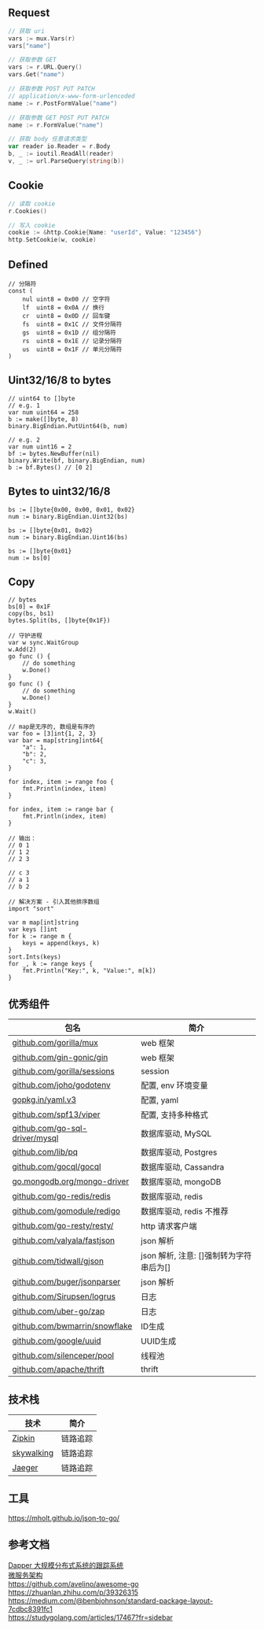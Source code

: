 ## Request
```go
// 获取 uri
vars := mux.Vars(r)
vars["name"]

// 获取参数 GET
vars := r.URL.Query()
vars.Get("name")

// 获取参数 POST PUT PATCH 
// application/x-www-form-urlencoded
name := r.PostFormValue("name")

// 获取参数 GET POST PUT PATCH
name := r.FormValue("name")

// 获取 body 任意请求类型
var reader io.Reader = r.Body
b, _ := ioutil.ReadAll(reader)
v, _ := url.ParseQuery(string(b))
```


## Cookie
```go
// 读取 cookie
r.Cookies()

// 写入 cookie
cookie := &http.Cookie{Name: "userId", Value: "123456"}
http.SetCookie(w, cookie)
```


## Defined
```golang
// 分隔符
const (
    nul uint8 = 0x00 // 空字符
    lf  uint8 = 0x0A // 换行
    cr  uint8 = 0x0D // 回车键
    fs  uint8 = 0x1C // 文件分隔符
    gs  uint8 = 0x1D // 组分隔符
    rs  uint8 = 0x1E // 记录分隔符
    us  uint8 = 0x1F // 单元分隔符
)
```


## Uint32/16/8 to bytes
```golang
// uint64 to []byte
// e.g. 1
var num uint64 = 258
b := make([]byte, 8)
binary.BigEndian.PutUint64(b, num)

// e.g. 2
var num uint16 = 2
bf := bytes.NewBuffer(nil)
binary.Write(bf, binary.BigEndian, num)
b := bf.Bytes() // [0 2]
```


## Bytes to uint32/16/8
```golang
bs := []byte{0x00, 0x00, 0x01, 0x02}
num := binary.BigEndian.Uint32(bs)

bs := []byte{0x01, 0x02}
num := binary.BigEndian.Uint16(bs)

bs := []byte{0x01}
num := bs[0]
```


## Copy
```golang
// bytes
bs[0] = 0x1F
copy(bs, bs1)
bytes.Split(bs, []byte{0x1F})
```


```golang
// 守护进程
var w sync.WaitGroup
w.Add(2)
go func () {
    // do something
    w.Done()
}
go func () {
    // do something
    w.Done()
}
w.Wait()
```


```golang
// map是无序的, 数组是有序的
var foo = [3]int{1, 2, 3}
var bar = map[string]int64{
    "a": 1,
    "b": 2,
    "c": 3,
}

for index, item := range foo {
    fmt.Println(index, item)
}

for index, item := range bar {
    fmt.Println(index, item)
}

// 输出：
// 0 1
// 1 2
// 2 3

// c 3
// a 1
// b 2

// 解决方案 - 引入其他排序数组
import "sort"

var m map[int]string
var keys []int
for k := range m {
    keys = append(keys, k)
}
sort.Ints(keys)
for _, k := range keys {
    fmt.Println("Key:", k, "Value:", m[k])
}
```


## 优秀组件
| 包名 | 简介 |
| --- | --- |
| [github.com/gorilla/mux](https://github.com/gorilla/mux) | web 框架 |
| [github.com/gin-gonic/gin](https://github.com/gin-gonic/gin) | web 框架 |
| [github.com/gorilla/sessions](https://github.com/gorilla/sessions) | session |
| [github.com/joho/godotenv](https://github.com/joho/godotenv) | 配置, env 环境变量 |
| [gopkg.in/yaml.v3](https://gopkg.in/yaml.v3) | 配置, yaml |
| [github.com/spf13/viper](https://github.com/spf13/viper) | 配置, 支持多种格式 |
| [github.com/go-sql-driver/mysql](https://github.com/go-sql-driver/mysql) | 数据库驱动, MySQL |
| [github.com/lib/pq](https://github.com/lib/pq) | 数据库驱动, Postgres |
| [github.com/gocql/gocql](https://github.com/gocql/gocql) | 数据库驱动, Cassandra |
| [go.mongodb.org/mongo-driver](https://go.mongodb.org/mongo-driver) | 数据库驱动, mongoDB |
| [github.com/go-redis/redis](https://github.com/go-redis/redis) | 数据库驱动, redis |
| [github.com/gomodule/redigo](https://github.com/gomodule/redigo) | 数据库驱动, redis 不推荐 |
| [github.com/go-resty/resty/](https://github.com/go-resty/resty/) | http 请求客户端 |
| [github.com/valyala/fastjson](https://github.com/valyala/fastjson) | json 解析 |
| [github.com/tidwall/gjson](https://github.com/tidwall/gjson) | json 解析, 注意: []强制转为字符串后为[] |
| [github.com/buger/jsonparser](https://github.com/buger/jsonparser) | json 解析 |
| [github.com/Sirupsen/logrus](https://github.com/Sirupsen/logrus) | 日志 |
| [github.com/uber-go/zap](https://github.com/uber-go/zap) | 日志 |
| [github.com/bwmarrin/snowflake](https://github.com/bwmarrin/snowflake) | ID生成 |
| [github.com/google/uuid](https://github.com/google/uuid) | UUID生成 |
| [github.com/silenceper/pool](https://github.com/silenceper/pool) | 线程池 |
| [github.com/apache/thrift](https://github.com/apache/thrift) | thrift |


## 技术栈
| 技术 | 简介 |
| --- | --- |
| [Zipkin](https://zipkin.io/) | 链路追踪 |
| [skywalking](https://skywalking.apache.org/) | 链路追踪 |
| [Jaeger](https://www.jaegertracing.io/)   | 链路追踪 |


## 工具
https://mholt.github.io/json-to-go/


## 参考文档
[Dapper 大规模分布式系统的跟踪系统](https://bigbully.github.io/Dapper-translation/)  
[微服务架构](https://www.zhihu.com/question/65502802)  
https://github.com/avelino/awesome-go  
https://zhuanlan.zhihu.com/p/39326315  
https://medium.com/@benbjohnson/standard-package-layout-7cdbc8391fc1  
https://studygolang.com/articles/17467?fr=sidebar 

